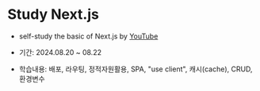 # Study Next.js

- self-study the basic of Next.js by <a href="https://www.youtube.com/playlist?list=PLuHgQVnccGMCwxXsQuEoG-JJ7RlwtNdwJ">YouTube</a>

- 기간: 2024.08.20 ~ 08.22

- 학습내용: 배포, 라우팅, 정적자원활용, SPA, "use client", 캐시(cache), CRUD, 환경변수
